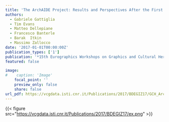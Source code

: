 ```yaml
---
title: 'The ArchAIDE Project: Results and Perspectives After the First Year'
authors:
  - Gabriele Gattiglia
  - Tim Evans
  - Matteo Dellepiane
  - Francesco Banterle
  - Barak  Itkin
  - Massimo Zallocco
date: '2017-01-01T00:00:00Z'
publication_types: ['1']
publication: '*15th Eurographics Workshops on Graphics and Cultural Heritage (EG GCH 2017)*'
featured: false

image:
#    caption: 'Image'
    focal_point: ''
    preview_only: false
    share: false
url_pdf: https://vcgdata.isti.cnr.it/Publications/2017/BDEGIZ17/GCH_Archaide_final.pdf
---
```

{{< figure src="https://vcgdata.isti.cnr.it/Publications/2017/BDEGIZ17/ex.png" >}}
